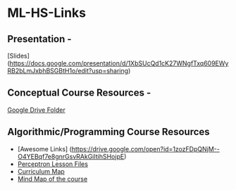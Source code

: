 # ML-HS-Links

## Presentation -
[Slides] (https://docs.google.com/presentation/d/1XbSUcQd1cK27WNgfTxq609EWyRB2bLmJxbhBSGBtH1o/edit?usp=sharing)

## Conceptual Course Resources - 
[Google Drive Folder](https://drive.google.com/open?id=1NVkPodB7reh0Ub3Wim4KKQ4TywoInUDO)

## Algorithmic/Programming Course Resources
- [Awesome Links] (https://drive.google.com/open?id=1zozFDpQNjM--O4YEBqf7e8gnrGsvRAkGiItihSHojpE)
- [Perceptron Lesson Files](https://drive.google.com/open?id=1E6SW2kfpM9ktzLPq1WOQwLX_AnhhVdOx)
- [Curriculum Map](https://drive.google.com/open?id=1K2Esjl30w1zFL98vSS_wmEoyaq_dvGv_)
- [Mind Map of the course](https://coggle.it/diagram/W1hQ66_5PWOAKb4k/t/machine-learning)
